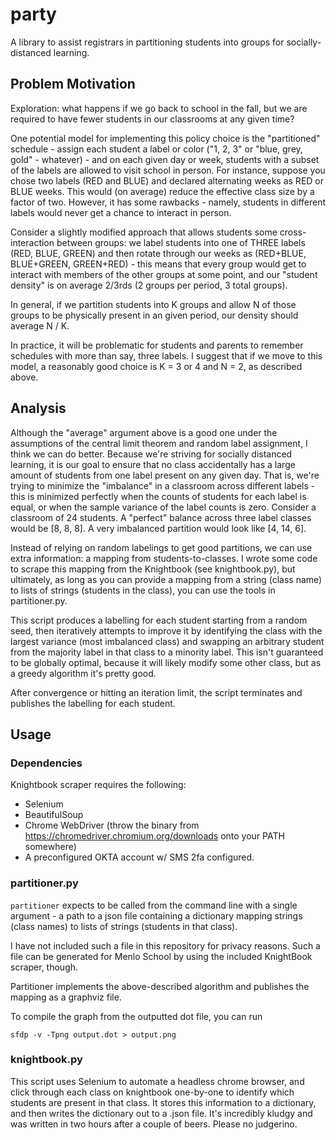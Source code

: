 # party
A library to assist registrars in partitioning students into groups for socially-distanced learning.

## Problem Motivation
Exploration: what happens if we go back to school in the fall, but we are required to have fewer students in
our classrooms at any given time?

One potential model for implementing this policy choice is the "partitioned" schedule - assign each student a label or color ("1, 2, 3" or "blue, grey, gold" - whatever) - and on each given day or week, students with a subset of the labels are allowed to visit school in person. For instance, suppose you chose two labels (RED and BLUE) and declared alternating weeks as RED or BLUE weeks. This would (on average) reduce the effective class size by a factor of two. However, it has some rawbacks - namely, students in different labels would never get a chance to interact in person.

Consider a slightly modified approach that allows students some cross-interaction between groups: we label students into one of THREE labels (RED, BLUE, GREEN) and then rotate through our weeks as (RED+BLUE, BLUE+GREEN, GREEN+RED) - this means that every group would get to interact with members of the other groups at some point, and our "student density" is on average 2/3rds (2 groups per period, 3 total groups).

In general, if we partition students into K groups and allow N of those groups to be physically present in an given period, our density should average N / K.

In practice, it will be problematic for students and parents to remember schedules with more than say, three labels. I suggest that if we move to this model, a reasonably good choice is K = 3 or 4 and N = 2, as described above.

## Analysis
Although the "average" argument above is a good one under the assumptions of the central limit theorem and random label assignment, I think we can do better. Because we're striving for socially distanced learning, it is our goal to ensure that no class accidentally has a large amount of students from one label present on any given day. That is, we're trying to minimize the "imbalance" in a classroom across different labels - this is minimized perfectly when the counts of students for each label is equal, or when the sample variance of the label counts is zero. Consider a classroom of 24 students. A "perfect" balance across three label classes would be [8, 8, 8]. A very imbalanced partition would look like [4, 14, 6].

 Instead of relying on random labelings to get good partitions, we can use extra information: a mapping from students-to-classes. I wrote some code to scrape this mapping from the Knightbook (see knightbook.py), but ultimately, as long as you can provide a mapping from a string (class name) to lists of strings (students in the class), you can use the tools in partitioner.py.

This script produces a labelling for each student starting from a random seed, then iteratively attempts to improve it by identifying the class with the largest variance (most imbalanced class) and swapping an arbitrary student from the majority label in that class to a minority label. This isn't guaranteed to be globally optimal, because it will likely modify some other class, but as a greedy algorithm it's pretty good.

After convergence or hitting an iteration limit, the script terminates and publishes the labelling for each student.

## Usage

### Dependencies

Knightbook scraper requires the following:
- Selenium
- BeautifulSoup
- Chrome WebDriver (throw the binary from https://chromedriver.chromium.org/downloads onto your PATH somewhere)
- A preconfigured OKTA account w/ SMS 2fa configured.

### partitioner.py
`partitioner` expects to be called from the command line with a single argument - a path to a json file containing a dictionary mapping strings (class names) to lists of strings (students in that class).

I have not included such a file in this repository for privacy reasons. Such a file can be generated for Menlo School by using the included KnightBook scraper, though.

Partitioner implements the above-described algorithm and publishes the mapping as a graphviz file.

To compile the graph from the outputted dot file, you can run
    
    sfdp -v -Tpng output.dot > output.png

### knightbook.py
This script uses Selenium to automate a headless chrome browser, and click through each class on knightbook one-by-one to identify which students are present in that class. It stores this information to a dictionary, and then writes the dictionary out to a .json file. It's incredibly kludgy and was written in two hours after a couple of beers. Please no judgerino. 
